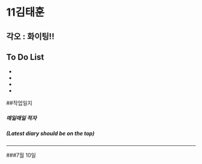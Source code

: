 # 11김태훈
## 각오 : 화이팅!!

## To Do List

  - 
  - 
  - 
  - 
 
##작업일지
##### 매일매일 적자
##### (Latest diary should be on the top)
----------
###7월 10일
 